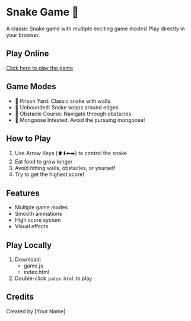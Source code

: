 # Snake Game 🐍

A classic Snake game with multiple exciting game modes! Play directly in your browser.

## Play Online
[Click here to play the game](https://YOUR_USERNAME.github.io/snake-game)

## Game Modes
- 🏢 Prison Yard: Classic snake with walls
- 🌌 Unbounded: Snake wraps around edges
- 🚧 Obstacle Course: Navigate through obstacles
- 🦡 Mongoose Infested: Avoid the pursuing mongoose!

## How to Play
1. Use Arrow Keys (⬆️⬇️⬅️➡️) to control the snake
2. Eat food to grow longer
3. Avoid hitting walls, obstacles, or yourself
4. Try to get the highest score!

## Features
- Multiple game modes
- Smooth animations
- High score system
- Visual effects

## Play Locally
1. Download:
   - game.js
   - index.html
2. Double-click `index.html` to play

## Credits
Created by [Your Name] 